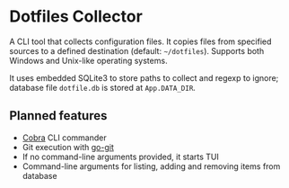 # Dotfiles Collector

A CLI tool that collects configuration files. It copies files from specified sources to a defined destination (default: `~/dotfiles`). Supports both Windows and Unix-like operating systems.

It uses embedded SQLite3 to store paths to collect and regexp to ignore; database file `dotfile.db` is stored at `App.DATA_DIR`.

## Planned features

- [Cobra](https://github.com/spf13/cobra) CLI commander
- Git execution with [go-git](https://github.com/go-git/go-git)
- If no command-line arguments provided, it starts TUI
- Command-line arguments for listing, adding and removing items from database
